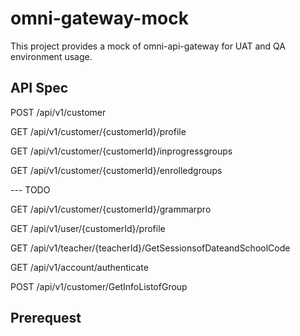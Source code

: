 # omni-gateway-mock

This project provides a mock of omni-api-gateway for UAT and QA environment usage.


## API Spec

POST /api/v1/customer

GET /api/v1/customer/{customerId}/profile

GET /api/v1/customer/{customerId}/inprogressgroups

GET /api/v1/customer/{customerId}/enrolledgroups

--- TODO

GET /api/v1/customer/{customerId}/grammarpro

GET /api/v1/user/{customerId}/profile

GET /api/v1/teacher/{teacherId}/GetSessionsofDateandSchoolCode

GET /api/v1/account/authenticate

POST /api/v1/customer/GetInfoListofGroup

## Prerequest

